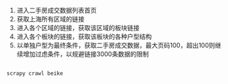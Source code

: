 1. 进入二手房成交数据列表首页
2. 获取上海所有区域的链接 
3. 进入各个区域的链接，获取该区域的板块链接
4. 进入各个板块的链接，获取该板块的各种户型结构
5. 以单独户型为最终条件，获取二手房成交数据，最大页码100，超出100则继续增加过虑条件，以规避链接3000条数据的限制

``` python

scrapy crawl beike

```